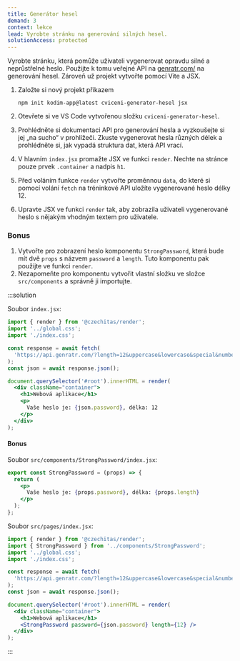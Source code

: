 ```yaml
---
title: Generátor hesel
demand: 3
context: lekce
lead: Vyrobte stránku na generování silných hesel.
solutionAccess: protected
---
```


Vyrobte stránku, která pomůže uživateli vygenerovat opravdu silné a neprůstřelné heslo. Použijte k tomu veřejné API na [genratr.com/](https://api.genratr.com/) na generování hesel. Zároveň už projekt vytvořte pomocí Vite a JSX.

1. Založte si nový projekt příkazem

   ```shell
   npm init kodim-app@latest cviceni-generator-hesel jsx
   ```

1. Otevřete si ve VS Code vytvořenou složku `cviceni-generator-hesel`.
1. Prohlédněte si dokumentaci API pro generování hesla a vyzkoušejte si jej „na sucho“ v prohlížeči. Zkuste vygenerovat hesla různých délek a prohlédněte si, jak vypadá struktura dat, která API vrací.
1. V hlavním `index.jsx` promažte JSX ve funkci `render`. Nechte na stránce pouze prvek `.container` a nadpis `h1`.
1. Před voláním funkce `render` vytvořte proměnnou `data`, do které si pomocí volání `fetch` na tréninkové API uložíte vygenerované heslo délky 12.
1. Upravte JSX ve funkci `render` tak, aby zobrazila uživateli vygenerované heslo s nějakým vhodným textem pro uživatele.

### Bonus

1. Vytvořte pro zobrazení heslo komponentu `StrongPassword`, která bude mít dvě `props` s názvem `password` a `length`. Tuto komponentu pak použijte ve funkci `render`.
1. Nezapomeňte pro komponentu vytvořit vlastní složku ve složce `src/components` a správně ji importujte.

:::solution

Soubor `index.jsx`:

```jsx
import { render } from '@czechitas/render';
import '../global.css';
import './index.css';

const response = await fetch(
  'https://api.genratr.com/?length=12&uppercase&lowercase&special&numbers'
);
const json = await response.json();

document.querySelector('#root').innerHTML = render(
  <div className="container">
    <h1>Webová aplikace</h1>
    <p>
      Vaše heslo je: {json.password}, délka: 12
    </p>
  </div>
);
```

#### Bonus

Soubor `src/components/StrongPassword/index.jsx`:

```jsx
export const StrongPassword = (props) => {
  return (
    <p>
      Vaše heslo je: {props.password}, délka: {props.length}
    </p>
  );
};
```

Soubor `src/pages/index.jsx`:

```jsx
import { render } from '@czechitas/render';
import { StrongPassword } from '../components/StrongPassword';
import '../global.css';
import './index.css';

const response = await fetch(
  'https://api.genratr.com/?length=12&uppercase&lowercase&special&numbers'
);
const json = await response.json();

document.querySelector('#root').innerHTML = render(
  <div className="container">
    <h1>Webová aplikace</h1>
    <StrongPassword password={json.password} length={12} />
  </div>
);
```

:::
